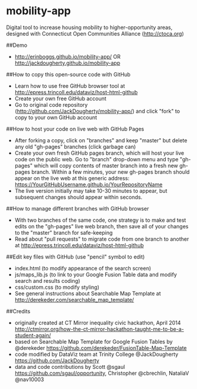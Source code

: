 mobility-app
============
Digital tool to increase housing mobility to higher-opportunity areas, designed with Connecticut Open Communities Alliance (http://ctoca.org) 

##Demo
- http://erinboggs.github.io/mobility-app/ OR http://jackdougherty.github.io/mobility-app

##How to copy this open-source code with GitHub
- Learn how to use free GitHub browser tool at http://epress.trincoll.edu/dataviz/host-html-github
- Create your own free GitHub account
- Go to original code repository (http://github.com/JackDougherty/mobility-app/) and click "fork" to copy to your own GitHub account

##How to host your code on live web with GitHub Pages
- After forking a copy, click on "branches" and keep "master" but delete any old "gh-pages" branches (click garbage can)
- Create your own fresh GitHub pages branch, which will host your live code on the public web. Go to "branch" drop-down menu and type "gh-pages" which will copy contents of master branch into a fresh new gh-pages branch. Within a few minutes, your new gh-pages branch should appear on the live web at this generic address: https://YourGitHubUsername.github.io/YourRepositoryName
- The live version initially may take 10-30 minutes to appear, but subsequent changes should appear within seconds.

##How to manage different branches with GitHub browser
- With two branches of the same code, one strategy is to make and test edits on the "gh-pages" live web branch, then save all of your changes to the "master" branch for safe-keeping
- Read about "pull requests" to migrate code from one branch to another at http://epress.trincoll.edu/dataviz/host-html-github

##Edit key files with GitHub (use "pencil" symbol to edit)
- index.html (to modify appearance of the search screen)
- js/maps_lib.js (to link to your Google Fusion Table data and modify search and results coding)
- css/custom.css (to modify styling)
- See general instructions about Searchable Map Template at http://derekeder.com/searchable_map_template/

##Credits
- originally created at CT Mirror inequality civic hackathon, April 2014 http://ctmirror.org/how-the-ct-mirror-hackathon-taught-me-to-be-a-student-again/
- based on Searchable Map Template for Google Fusion Tables by @derekeder https://github.com/derekeder/FusionTable-Map-Template
- code modified by DataViz team at Trinity College @JackDougherty https://github.com/JackDougherty 
- data and code contributions by Scott @sgaul https://github.com/sgaul/opportunity, Christopher @cbrechlin, NataliaV @nav10003
